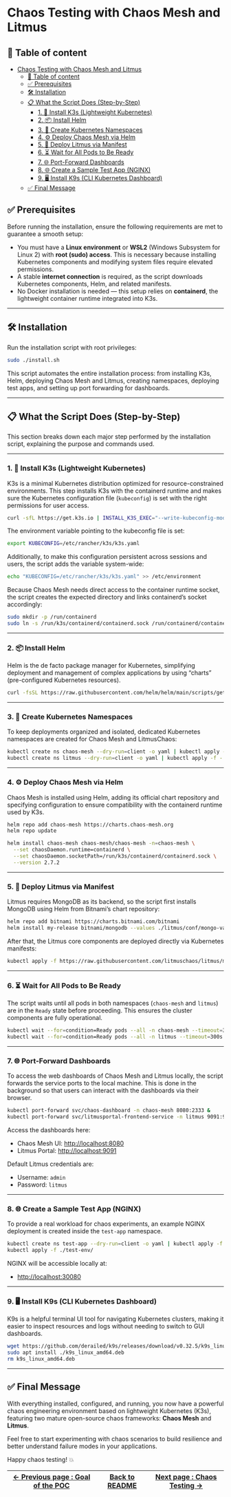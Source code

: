 # Chaos Testing with Chaos Mesh and Litmus

## 📜 Table of content
- [Chaos Testing with Chaos Mesh and Litmus](#chaos-testing-with-chaos-mesh-and-litmus)
  - [📜 Table of content](#-table-of-content)
  - [✅ Prerequisites](#-prerequisites)
  - [🛠️ Installation](#️-installation)
  - [📋 What the Script Does (Step-by-Step)](#-what-the-script-does-step-by-step)
    - [1. 🧱 Install K3s (Lightweight Kubernetes)](#1--install-k3s-lightweight-kubernetes)
    - [2. 📦 Install Helm](#2--install-helm)
    - [3. 🧪 Create Kubernetes Namespaces](#3--create-kubernetes-namespaces)
    - [4. ⚙️ Deploy Chaos Mesh via Helm](#4-️-deploy-chaos-mesh-via-helm)
    - [5. 🧬 Deploy Litmus via Manifest](#5--deploy-litmus-via-manifest)
    - [6. ⏳ Wait for All Pods to Be Ready](#6--wait-for-all-pods-to-be-ready)
    - [7. 🌐 Port-Forward Dashboards](#7--port-forward-dashboards)
    - [8. 🌐 Create a Sample Test App (NGINX)](#8--create-a-sample-test-app-nginx)
    - [9. 🖥️ Install K9s (CLI Kubernetes Dashboard)](#9-️-install-k9s-cli-kubernetes-dashboard)
  - [✅ Final Message](#-final-message)

## ✅ Prerequisites

Before running the installation, ensure the following requirements are met to guarantee a smooth setup:

- You must have a **Linux environment** or **WSL2** (Windows Subsystem for Linux 2) with **root (sudo) access**. This is necessary because installing Kubernetes components and modifying system files require elevated permissions.
- A stable **internet connection** is required, as the script downloads Kubernetes components, Helm, and related manifests.
- No Docker installation is needed — this setup relies on **containerd**, the lightweight container runtime integrated into K3s.

---

## 🛠️ Installation

Run the installation script with root privileges:

```bash
sudo ./install.sh
```

This script automates the entire installation process: from installing K3s, Helm, deploying Chaos Mesh and Litmus, creating namespaces, deploying test apps, and setting up port forwarding for dashboards.

---

## 📋 What the Script Does (Step-by-Step)

This section breaks down each major step performed by the installation script, explaining the purpose and commands used.

---

### 1. 🧱 Install K3s (Lightweight Kubernetes)

K3s is a minimal Kubernetes distribution optimized for resource-constrained environments. This step installs K3s with the containerd runtime and makes sure the Kubernetes configuration file (`kubeconfig`) is set with the right permissions for user access.

```bash
curl -sfL https://get.k3s.io | INSTALL_K3S_EXEC="--write-kubeconfig-mode=644" sh -
```

The environment variable pointing to the kubeconfig file is set:

```bash
export KUBECONFIG=/etc/rancher/k3s/k3s.yaml
```

Additionally, to make this configuration persistent across sessions and users, the script adds the variable system-wide:

```bash
echo "KUBECONFIG=/etc/rancher/k3s/k3s.yaml" >> /etc/environment
```

Because Chaos Mesh needs direct access to the container runtime socket, the script creates the expected directory and links containerd’s socket accordingly:

```bash
sudo mkdir -p /run/containerd
sudo ln -s /run/k3s/containerd/containerd.sock /run/containerd/containerd.sock
```

---

### 2. 📦 Install Helm

Helm is the de facto package manager for Kubernetes, simplifying deployment and management of complex applications by using “charts” (pre-configured Kubernetes resources).

```bash
curl -fsSL https://raw.githubusercontent.com/helm/helm/main/scripts/get-helm-3 | bash
```

---

### 3. 🧪 Create Kubernetes Namespaces

To keep deployments organized and isolated, dedicated Kubernetes namespaces are created for Chaos Mesh and LitmusChaos:

```bash
kubectl create ns chaos-mesh --dry-run=client -o yaml | kubectl apply -f -
kubectl create ns litmus --dry-run=client -o yaml | kubectl apply -f -
```

---

### 4. ⚙️ Deploy Chaos Mesh via Helm

Chaos Mesh is installed using Helm, adding its official chart repository and specifying configuration to ensure compatibility with the containerd runtime used by K3s.

```bash
helm repo add chaos-mesh https://charts.chaos-mesh.org
helm repo update

helm install chaos-mesh chaos-mesh/chaos-mesh -n=chaos-mesh \
  --set chaosDaemon.runtime=containerd \
  --set chaosDaemon.socketPath=/run/k3s/containerd/containerd.sock \
  --version 2.7.2
```

---

### 5. 🧬 Deploy Litmus via Manifest

Litmus requires MongoDB as its backend, so the script first installs MongoDB using Helm from Bitnami’s chart repository:

```bash
helm repo add bitnami https://charts.bitnami.com/bitnami
helm install my-release bitnami/mongodb --values ./litmus/conf/mongo-values.yml -n litmus
```

After that, the Litmus core components are deployed directly via Kubernetes manifests:

```bash
kubectl apply -f https://raw.githubusercontent.com/litmuschaos/litmus/master/mkdocs/docs/3.16.0/litmus-getting-started.yaml -n litmus
```

---

### 6. ⏳ Wait for All Pods to Be Ready

The script waits until all pods in both namespaces (`chaos-mesh` and `litmus`) are in the `Ready` state before proceeding. This ensures the cluster components are fully operational.

```bash
kubectl wait --for=condition=Ready pods --all -n chaos-mesh --timeout=300s
kubectl wait --for=condition=Ready pods --all -n litmus --timeout=300s
```

---

### 7. 🌐 Port-Forward Dashboards

To access the web dashboards of Chaos Mesh and Litmus locally, the script forwards the service ports to the local machine. This is done in the background so that users can interact with the dashboards via their browser.

```bash
kubectl port-forward svc/chaos-dashboard -n chaos-mesh 8080:2333 &
kubectl port-forward svc/litmusportal-frontend-service -n litmus 9091:9091 &
```

Access the dashboards here:

- Chaos Mesh UI: [http://localhost:8080](http://localhost:8080)
- Litmus Portal: [http://localhost:9091](http://localhost:9091)

Default Litmus credentials are:

- Username: `admin`
- Password: `litmus`

---

### 8. 🌐 Create a Sample Test App (NGINX)

To provide a real workload for chaos experiments, an example NGINX deployment is created inside the `test-app` namespace.

```bash
kubectl create ns test-app --dry-run=client -o yaml | kubectl apply -f -
kubectl apply -f ./test-env/
```

NGINX will be accessible locally at:

- [http://localhost:30080](http://localhost:30080)

---

### 9. 🖥️ Install K9s (CLI Kubernetes Dashboard)

K9s is a helpful terminal UI tool for navigating Kubernetes clusters, making it easier to inspect resources and logs without needing to switch to GUI dashboards.

```bash
wget https://github.com/derailed/k9s/releases/download/v0.32.5/k9s_linux_amd64.deb
sudo apt install ./k9s_linux_amd64.deb
rm k9s_linux_amd64.deb
```

---

## ✅ Final Message

With everything installed, configured, and running, you now have a powerful chaos engineering environment based on lightweight Kubernetes (K3s), featuring two mature open-source chaos frameworks: **Chaos Mesh** and **Litmus**.

Feel free to start experimenting with chaos scenarios to build resilience and better understand failure modes in your applications.

Happy chaos testing! 💥

| [← Previous page : Goal of the POC](./01_goal_of_the_poc.md) | [Back to README](../README.md) | [Next page : Chaos Testing →](./03_chaos_testing.md) |
| ------------------------------------------------------------ | ------------------------------ | ---------------------------------------------------- |

